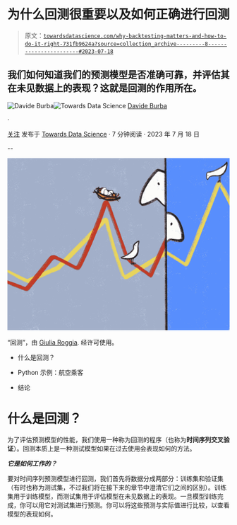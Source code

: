 # 为什么回测很重要以及如何正确进行回测

> 原文：[`towardsdatascience.com/why-backtesting-matters-and-how-to-do-it-right-731fb9624a?source=collection_archive---------8-----------------------#2023-07-18`](https://towardsdatascience.com/why-backtesting-matters-and-how-to-do-it-right-731fb9624a?source=collection_archive---------8-----------------------#2023-07-18)

## 我们如何知道我们的预测模型是否准确可靠，并评估其在未见数据上的表现？这就是回测的作用所在。

[](https://medium.com/@davide.burba?source=post_page-----731fb9624a--------------------------------)![Davide Burba](https://medium.com/@davide.burba?source=post_page-----731fb9624a--------------------------------)[](https://towardsdatascience.com/?source=post_page-----731fb9624a--------------------------------)![Towards Data Science](https://towardsdatascience.com/?source=post_page-----731fb9624a--------------------------------) [Davide Burba](https://medium.com/@davide.burba?source=post_page-----731fb9624a--------------------------------)

·

[关注](https://medium.com/m/signin?actionUrl=https%3A%2F%2Fmedium.com%2F_%2Fsubscribe%2Fuser%2F9f58aaaeaed7&operation=register&redirect=https%3A%2F%2Ftowardsdatascience.com%2Fwhy-backtesting-matters-and-how-to-do-it-right-731fb9624a&user=Davide+Burba&userId=9f58aaaeaed7&source=post_page-9f58aaaeaed7----731fb9624a---------------------post_header-----------) 发布于 [Towards Data Science](https://towardsdatascience.com/?source=post_page-----731fb9624a--------------------------------) · 7 分钟阅读 · 2023 年 7 月 18 日[](https://medium.com/m/signin?actionUrl=https%3A%2F%2Fmedium.com%2F_%2Fvote%2Ftowards-data-science%2F731fb9624a&operation=register&redirect=https%3A%2F%2Ftowardsdatascience.com%2Fwhy-backtesting-matters-and-how-to-do-it-right-731fb9624a&user=Davide+Burba&userId=9f58aaaeaed7&source=-----731fb9624a---------------------clap_footer-----------)

--

[](https://medium.com/m/signin?actionUrl=https%3A%2F%2Fmedium.com%2F_%2Fbookmark%2Fp%2F731fb9624a&operation=register&redirect=https%3A%2F%2Ftowardsdatascience.com%2Fwhy-backtesting-matters-and-how-to-do-it-right-731fb9624a&source=-----731fb9624a---------------------bookmark_footer-----------)![](img/a56e7682ea4c901ab7c808da2f123238.png)

“回测”，由 [Giulia Roggia](https://www.instagram.com/giulia_roggia__/). 经许可使用。

+   什么是回测？

+   Python 示例：航空乘客

+   结论

# 什么是回测？

为了评估预测模型的性能，我们使用一种称为回测的程序（也称为**时间序列交叉验证**）。回测本质上是一种测试模型如果在过去使用会表现如何的方法。

***它是如何工作的？***

要对时间序列预测模型进行回测，我们首先将数据分成两部分：训练集和验证集（有时也称为测试集，不过我们将在接下来的章节中澄清它们之间的区别）。训练集用于训练模型，而测试集用于评估模型在未见数据上的表现。一旦模型训练完成，你可以用它对测试集进行预测。你可以将这些预测与实际值进行比较，以查看模型的表现如何。

